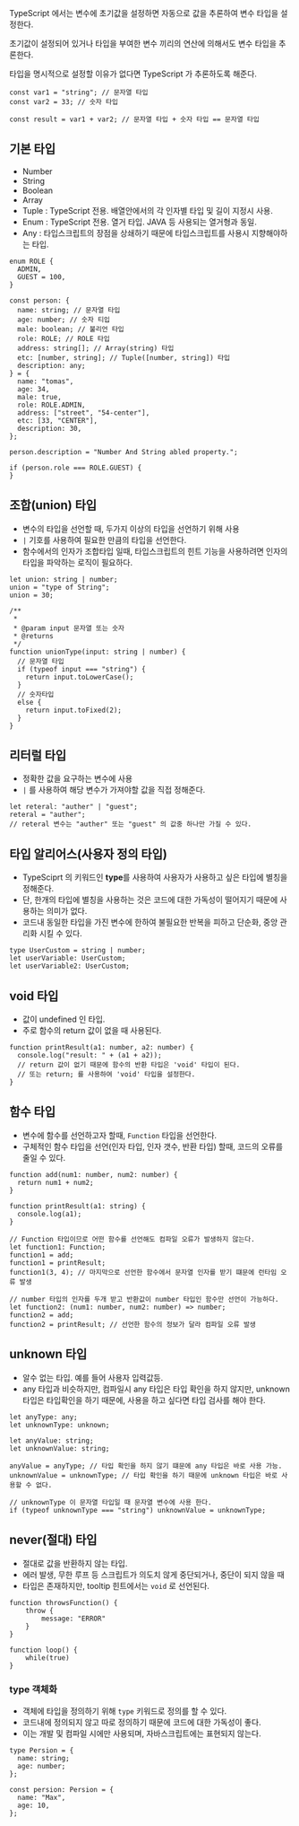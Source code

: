 TypeScript 에서는 변수에 초기값을 설정하면 자동으로 값을 추론하여 변수 타입을 설정한다.

초기값이 설정되어 있거나 타입을 부여한 변수 끼리의 연산에 의해서도 변수 타입을 추론한다.

타입을 명시적으로 설정할 이유가 없다면 TypeScript 가 추론하도록 해준다.

```tsx
const var1 = "string"; // 문자열 타입
const var2 = 33; // 숫자 타입

const result = var1 + var2; // 문자열 타입 + 숫자 타입 == 문자열 타입
```

## 기본 타입

- Number
- String
- Boolean
- Array
- Tuple : TypeScript 전용. 배열안에서의 각 인자별 타입 및 길이 지정시 사용.
- Enum : TypeScript 전용. 열거 타입. JAVA 등 사용되는 열거형과 동일.
- Any : 타입스크립트의 장점을 상쇄하기 때문에 타입스크립트를 사용시 지향해야하는 타입.

```tsx
enum ROLE {
  ADMIN,
  GUEST = 100,
}

const person: {
  name: string; // 문자열 타입
  age: number; // 숫자 티입
  male: boolean; // 불리언 타입
  role: ROLE; // ROLE 타입
  address: string[]; // Array(string) 타입
  etc: [number, string]; // Tuple([number, string]) 타입
  description: any;
} = {
  name: "tomas",
  age: 34,
  male: true,
  role: ROLE.ADMIN,
  address: ["street", "54-center"],
  etc: [33, "CENTER"],
  description: 30,
};

person.description = "Number And String abled property.";

if (person.role === ROLE.GUEST) {
}
```

## 조합(union) 타입

- 변수의 타입을 선언할 때, 두가지 이상의 타입을 선언하기 위해 사용
- `|` 기호를 사용하여 필요한 만큼의 타입을 선언한다.
- 함수에서의 인자가 조합타입 일때, 타입스크립트의 힌트 기능을 사용하려면 인자의 타입을 파악하는 로직이 필요하다.

```tsx
let union: string | number;
union = "type of String";
union = 30;

/**
 *
 * @param input 문자열 또는 숫자
 * @returns
 */
function unionType(input: string | number) {
  // 문자열 타입
  if (typeof input === "string") {
    return input.toLowerCase();
  }
  // 숫자타입
  else {
    return input.toFixed(2);
  }
}
```

## 리터럴 타입

- 정확한 값을 요구하는 변수에 사용
- `|` 를 사용하여 해당 변수가 가져야할 값을 직접 정해준다.

```tsx
let reteral: "auther" | "guest";
reteral = "auther";
// reteral 변수는 "auther" 또는 "guest" 의 값중 하나만 가질 수 있다.
```

## 타입 알리어스(사용자 정의 타입)

- TypeSciprt 의 키워드인 **type**를 사용하여 사용자가 사용하고 싶은 타입에 별칭을 정해준다.
- 단, 한개의 타입에 별칭을 사용하는 것은 코드에 대한 가독성이 떨어지기 때문에 사용하는 의미가 없다.
- 코드내 동일한 타입을 가진 변수에 한하여 불필요한 반복을 피하고 단순화, 중앙 관리화 시킬 수 있다.

```tsx
type UserCustom = string | number;
let userVariable: UserCustom;
let userVariable2: UserCustom;
```

## void 타입

- 값이 undefined 인 타입.
- 주로 함수의 return 값이 없을 때 사용된다.

```tsx
function printResult(a1: number, a2: number) {
  console.log("result: " + (a1 + a2));
  // return 값이 없기 때문에 함수의 반환 타입은 'void' 타입이 된다.
  // 또는 return; 를 사용하여 'void' 타입을 설정한다.
}
```

## 함수 타입

- 변수에 함수를 선언하고자 할때, `Function` 타입을 선언한다.
- 구체적인 함수 타입을 선언(인자 타입, 인자 갯수, 반환 타입) 할때, 코드의 오류를 줄일 수 있다.

```tsx
function add(num1: number, num2: number) {
  return num1 + num2;
}

function printResult(a1: string) {
  console.log(a1);
}

// Function 타입이므로 어떤 함수를 선언해도 컴파일 오류가 발생하지 않는다.
let function1: Function;
function1 = add;
function1 = printResult;
function1(3, 4); // 마지막으로 선언한 함수에서 문자열 인자를 받기 떄문에 런타임 오류 발생

// number 타입의 인자를 두개 받고 반환값이 number 타입인 함수만 선언이 가능하다.
let function2: (num1: number, num2: number) => number;
function2 = add;
function2 = printResult; // 선언한 함수의 정보가 달라 컴파일 오류 발생
```

## unknown 타입

- 알수 없는 타입. 예를 들어 사용자 입력값등.
- any 타입과 비슷하지만, 컴파일시 any 타입은 타입 확인을 하지 않지만, unknown 타입은 타입확인을 하기 때문에, 사용을 하고 싶다면 타입 검사를 해야 한다.

```tsx
let anyType: any;
let unknownType: unknown;

let anyValue: string;
let unknownValue: string;

anyValue = anyType; // 타입 확인을 하지 않기 떄문에 any 타입은 바로 사용 가능.
unknownValue = unknownType; // 타입 확인을 하기 때문에 unknown 타입은 바로 사용할 수 없다.

// unknownType 이 문자열 타입일 때 문자열 변수에 사용 한다.
if (typeof unknownType === "string") unknownValue = unknownType;
```

## never(절대) 타입

- 절대로 값을 반환하지 않는 타입.
- 에러 발생, 무한 루프 등 스크립트가 의도치 않게 중단되거나, 중단이 되지 않을 때
- 타입은 존재하지만, tooltip 힌트에서는 `void` 로 선언된다.

```tsx
function throwsFunction() {
	throw {
		message: "ERROR"
	}
}

function loop() {
	while(true)
}
```

### type 객체화

- 객체에 타입을 정의하기 위해 `type` 키워드로 정의를 할 수 있다.
- 코드내에 정의되지 않고 따로 정의하기 때문에 코드에 대한 가독성이 좋다.
- 이는 개발 및 컴파일 시에만 사용되며, 자바스크립트에는 표현되지 않는다.

```tsx
type Persion = {
  name: string;
  age: number;
};

const persion: Persion = {
  name: "Max",
  age: 10,
};
```
